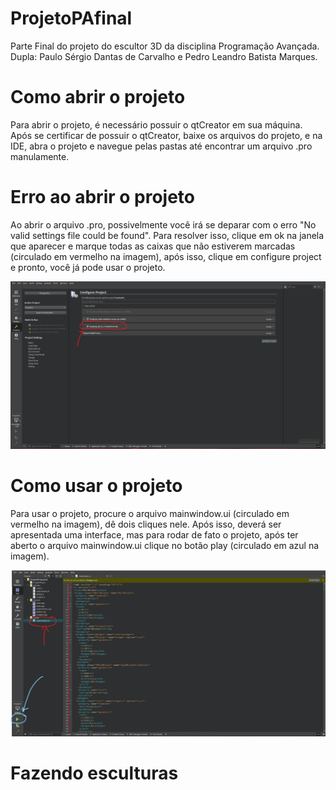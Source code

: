 # ProjetoPAfinal
Parte Final do projeto do escultor 3D da disciplina Programação Avançada. Dupla: Paulo Sérgio Dantas de Carvalho e Pedro Leandro Batista Marques.

# Como abrir o projeto
Para abrir o projeto, é necessário possuir o qtCreator em sua máquina. Após se certificar de possuir o qtCreator, baixe os arquivos do projeto, e na IDE, abra o projeto e navegue pelas pastas até encontrar um arquivo .pro manulamente.

# Erro ao abrir o projeto
Ao abrir o arquivo .pro, possivelmente você irá se deparar com o erro "No valid settings file could be found". Para resolver isso, clique em ok na janela que aparecer e marque todas as caixas que não estiverem marcadas (circulado em vermelho na imagem), após isso, clique em configure project e pronto, você já pode usar o projeto.

![erro](https://github.com/paulosdc/ProjetoPAfinal/blob/master/img/erro.jpg)

# Como usar o projeto
Para usar o projeto, procure o arquivo mainwindow.ui (circulado em vermelho na imagem), dê dois cliques nele. Após isso, deverá ser apresentada uma interface, mas para rodar de fato o projeto, após ter aberto o arquivo mainwindow.ui clique no botão play (circulado em azul na imagem).

![usar](https://github.com/paulosdc/ProjetoPAfinal/blob/master/img/abrir.jpg)

# Fazendo esculturas


